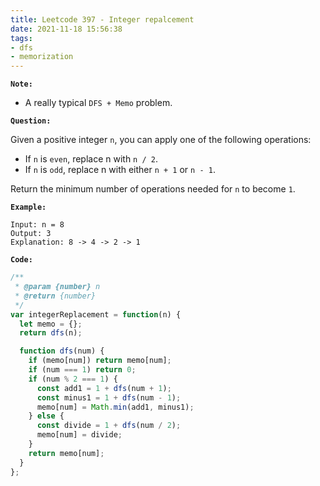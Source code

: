 ```yaml
---
title: Leetcode 397 - Integer repalcement
date: 2021-11-18 15:56:38
tags:
- dfs
- memorization
---
```

**`Note:`**
- A really typical `DFS + Memo` problem.

**`Question:`**

Given a positive integer `n`, you can apply one of the following operations:

- If `n` is `even`, replace n with `n / 2`.
- If `n` is `odd`, replace n with either `n + 1` or `n - 1`.

Return the minimum number of operations needed for `n` to become `1`.

**`Example:`**
```
Input: n = 8
Output: 3
Explanation: 8 -> 4 -> 2 -> 1
```

**`Code:`**
```javascript
/**
 * @param {number} n
 * @return {number}
 */
var integerReplacement = function(n) {
  let memo = {};
  return dfs(n);

  function dfs(num) {
    if (memo[num]) return memo[num];
    if (num === 1) return 0;
    if (num % 2 === 1) {
      const add1 = 1 + dfs(num + 1);
      const minus1 = 1 + dfs(num - 1);
      memo[num] = Math.min(add1, minus1);
    } else {
      const divide = 1 + dfs(num / 2);
      memo[num] = divide;
    }
    return memo[num];
  }
};
```